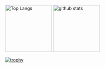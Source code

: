 <!--
**minusno0708/minusno0708** is a ✨ _special_ ✨ repository because its `README.md` (this file) appears on your GitHub profile.

Here are some ideas to get you started:

- 🔭 I’m currently working on ...
- 🌱 I’m currently learning ...
- 👯 I’m looking to collaborate on ...
- 🤔 I’m looking for help with ...
- 💬 Ask me about ...
- 📫 How to reach me: ...
- 😄 Pronouns: ...
- ⚡ Fun fact: ...
-->
<p align="left"> 
  <img alt="Top Langs" height="150px" src="https://github-readme-stats.vercel.app/api/top-langs/?username=minusno0708&layout=compact&count_private=true&show_icons=true&theme=merko" />
  <img alt="github stats" height="150px" src="https://github-readme-stats.vercel.app/api?username=minusno0708&count_private=true&show_icons=true&show_icons=true&theme=merko" />
</p>

[![trophy](https://github-profile-trophy.vercel.app/?username=minusno0708&theme=buddhism&column=7
)](https://github.com/ryo-ma/github-profile-trophy)

